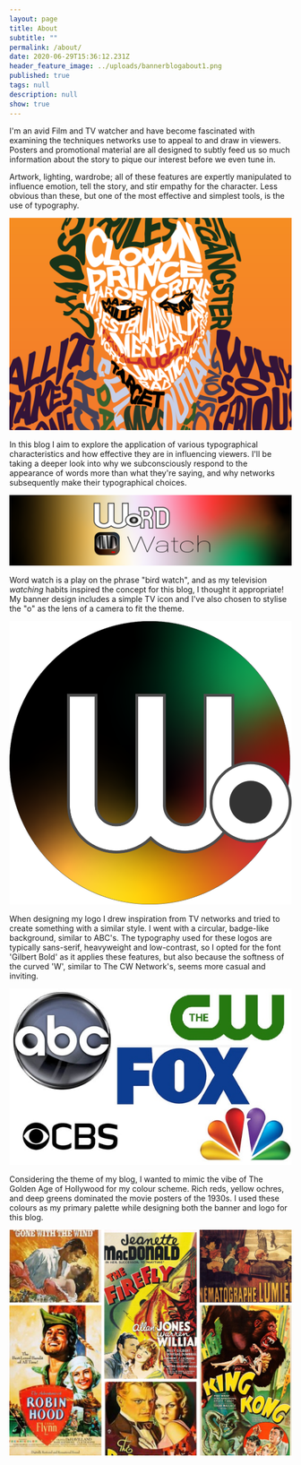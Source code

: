 ```yaml
---
layout: page
title: About
subtitle: ""
permalink: /about/
date: 2020-06-29T15:36:12.231Z
header_feature_image: ../uploads/bannerblogabout1.png
published: true
tags: null
description: null
show: true
---
```

I'm an avid Film and TV watcher and have become fascinated with examining the techniques networks use to appeal to and draw in viewers. Posters and promotional material are all designed to subtly feed us so much information about the story to pique our interest before we even tune in. 

Artwork, lighting, wardrobe; all of these features are expertly manipulated to influence emotion, tell the story, and stir empathy for the character. Less obvious than these, but one of the most effective and simplest tools, is the use of typography.

![Image by Aleksandar Popovski via Dribble](../uploads/joketypography-min-1024x772.png)

In this blog I aim to explore the application of various typographical characteristics and how effective they are in influencing viewers. I'll be taking a deeper look into why we subconsciously respond to the appearance of words more than what they're saying, and why networks subsequently make their typographical choices.

![](../uploads/bannerblogfinal.png "My blog banner")

Word watch is a play on the phrase "bird watch", and as my television *watching* habits inspired the concept for this blog, I thought it appropriate! My banner design includes a simple TV icon and I've also chosen to stylise the "o" as the lens of a camera to fit the theme.

![](../uploads/logofinal.png "My blog logo")

When designing my logo I drew inspiration from TV networks and tried to create something with a similar style. I went with a circular, badge-like background, similar to ABC's. The typography used for these logos are typically sans-serif, heavyweight and low-contrast, so I opted for the font 'Gilbert Bold' as it applies these features, but also because the softness of the curved 'W', similar to The CW Network's, seems more casual and inviting.

![](../uploads/networks.jpg "Examples of the different television network logos I used for inspiration")

Considering the theme of my blog, I wanted to mimic the vibe of The Golden Age of Hollywood for my colour scheme. Rich reds, yellow ochres, and deep greens dominated the movie posters of the 1930s. I used these colours as my primary palette while designing both the banner and logo for this blog.

![](../uploads/untitled-design.jpg)